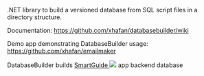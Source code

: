 .NET library to build a versioned database from SQL script files in a directory structure.

Documentation: https://github.com/xhafan/databasebuilder/wiki  

Demo app demonstrating DatabaseBuilder usage: https://github.com/xhafan/emailmaker

DatabaseBuilder builds [SmartGuide <img src="https://api.smart-guide.org/favicon.ico">](https://smart-guide.org/) app backend database
